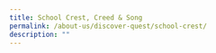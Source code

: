 ```yaml
---
title: School Crest, Creed & Song
permalink: /about-us/discover-quest/school-crest/
description: ""
---
```

